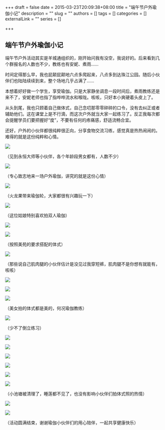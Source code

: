 +++
draft = false
date = 2015-03-23T20:09:38+08:00
title = "端午节户外瑜伽小记"
description = ""
slug = ""
authors = []
tags = []
categories = []
externalLink = ""
series = []

+++

## **端午节户外瑜伽小记**

端午节户外活动其实是羊城通组织的，刚开始问我有没空，我说好的。后来看到几个群报名的人数也不少，教练也有安妮、煮雨……

时间定得那么早，我也屁颠屁颠地六点多爬起来，八点多到达珠江公园。随后小伙伴们也陆陆续续到来，整个场地几乎占满了……

本想着好好做一个学生，享受瑜伽。只是大家静坐调息一段时间后，煮雨教练还是来不了，安妮老师也指了指哗哗流水和喉咙。咳咳，只好本小爽硬着头皮上了。

从头到尾，我也只顾着自己做体式，自己念叨那零零碎碎的口令，没有去纠正或者辅助他们。这在课堂上是不行滴，而这次户外就当大家一起练习了。反正我每次都会提醒学员们要把握好“度”，不要有任何的疼痛感，舒适流畅合宜。

还好，户外的小伙伴都很纯粹很正向，分享食物交流习练，感觉真是热热闹闹的。难得的就是这份纯粹和心情。

![](https://img.omoe.eu.org/file/c8bf82d53cdd577674aa5.jpg)        

（见到永恒大师等小伙伴，各个年龄段男女都有，人数不少）

![](https://img.omoe.eu.org/file/f406eb04e8a7cca16da34.jpg)        

（专心致志地来一场户外瑜伽，讲究的就是这份心情）

![](https://img.omoe.eu.org/file/cf6d4b238693823ad2bc9.jpg)        

（火龙果带来瑜伽轮，大家都很有兴趣玩一下）

![](https://img.omoe.eu.org/file/a20b2bd19088cb534180f.jpg)

（这位姑娘特别喜欢拍双人瑜伽）

![](https://img.omoe.eu.org/file/63280b6f1c006da168cd5.jpg)        

![](https://img.omoe.eu.org/file/7f9454357a0360a820731.jpg)        

（按照美苑的要求搭配的体式）

![](https://img.omoe.eu.org/file/ac96cce1966d8d90d86c6.jpg)        

（那些说自己肌肉腿的小伙伴估计是没见过我穿短裤，肌肉腿不是你想有就能有，咳咳）

![](https://raw.githubusercontent.com/lshcool/pic/master/202112141648649.jpg)        

![](https://img.omoe.eu.org/file/2315623bd3dd8fd20fdec.jpg)        

![](https://img.omoe.eu.org/file/74087ea754f6eec0f7bfe.jpg)        

（美女拍的体式都是美的，何况瑜伽教练）

![](https://img.omoe.eu.org/file/42eb61988edaa469968ea.jpg)        

（少不了倒立练习）

![](https://img.omoe.eu.org/file/7d3cbfb24a104cbc27c40.jpg)        

![](https://img.omoe.eu.org/file/1c02e37d5c6a274da205a.jpg)        

![](https://img.omoe.eu.org/file/6294e1bd41888f1de3595.jpg)        

![](https://img.omoe.eu.org/file/1789581202d367ac3312b.jpg)

![](https://img.omoe.eu.org/file/847ddc1aaac26a45f2812.jpg)        

![](https://img.omoe.eu.org/file/39a1a471214ffe326218f.jpg)

（小池塘被清理了，睡莲都不见了，也没有影响小伙伴们拍体式照的热情）

![](https://img.omoe.eu.org/file/09fea14bd305628584313.jpg)

![](https://img.omoe.eu.org/file/e0484346d94236c5756b9.jpg)

（活动圆满结束，谢谢瑜伽小伙伴们的用心陪伴，一起共享健康快乐）